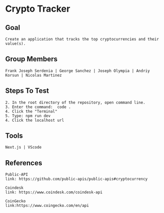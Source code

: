 # Crypto Tracker

## Goal
```
Create an application that tracks the top cryptocurrencies and their value(s).
```

## Group Members
```
Frank Joseph Serdenia | George Sanchez | Joseph Olympia | Andriy Korsun | Nicolas Martinez
```

## Steps To Test 
```
2. In the root directory of the repository, open command line.
3. Enter the command:  code .
4. Click the "Terminal"
5. Type: npm run dev
4. Click the localhost url
```

## Tools
```
Next.js | VScode
```

## References
```
Public-API
link: https://github.com/public-apis/public-apis#cryptocurrency

Coindesk
link: https://www.coindesk.com/coindesk-api

CoinGecko
link:https://www.coingecko.com/en/api
```

